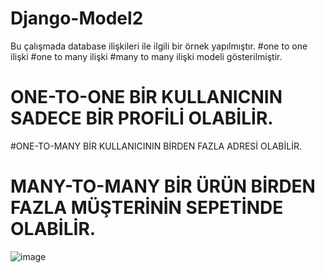 # Django-Model2
Bu çalışmada database ilişkileri ile ilgili bir örnek yapılmıştır.
#one to one ilişki
#one to many ilişki
#many to many ilişki modeli gösterilmiştir.

# ONE-TO-ONE BİR KULLANICNIN SADECE BİR PROFİLİ OLABİLİR.
#ONE-TO-MANY BİR KULLANICININ BİRDEN FAZLA ADRESİ OLABİLİR.
# MANY-TO-MANY BİR ÜRÜN BİRDEN FAZLA MÜŞTERİNİN SEPETİNDE OLABİLİR.
![image](https://user-images.githubusercontent.com/108414013/210156885-a63576a8-02a6-441f-a40a-e9985e0cf893.png)
